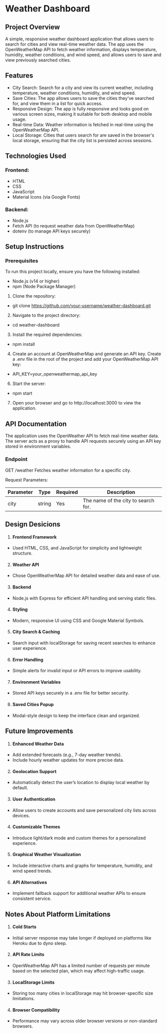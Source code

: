 # Weather Dashboard

## Project Overview

A simple, responsive weather dashboard application that allows users to search for cities and view real-time weather data. The app uses the OpenWeatherMap API to fetch weather information, displays temperature, humidity, weather conditions, and wind speed, and allows users to save and view previously searched cities.

## Features

- City Search: Search for a city and view its current weather, including temperature, weather conditions, humidity, and wind speed.
- Save Cities: The app allows users to save the cities they've searched for, and view them in a list for quick access.
- Responsive Design: The app is fully responsive and looks good on various screen sizes, making it suitable for both desktop and mobile usage.
- Real-time Data: Weather information is fetched in real-time using the OpenWeatherMap API.
- Local Storage: Cities that users search for are saved in the browser's local storage, ensuring that the city list is persisted across sessions.

## Technologies Used

### Frontend:
 - HTML
 - CSS
 - JavaScript
 - Material Icons (via Google Fonts)
### Backend:
 - Node.js
 - Fetch API (to request weather data from OpenWeatherMap)
 - dotenv (to manage API keys securely)

## Setup Instructions

### Prerequisites
To run this project locally, ensure you have the following installed:
- Node.js (v14 or higher)
- npm (Node Package Manager)

1. Clone the repository:
- git clone https://github.com/your-username/weather-dashboard.git

2. Navigate to the project directory:
- cd weather-dashboard

3. Install the required dependencies:
- npm install

4. Create an account at OpenWeatherMap and generate an API key.
   Create a .env file in the root of the project and add your OpenWeatherMap API key:
- API_KEY=your_openweathermap_api_key

6. Start the server:
- npm start

7. Open your browser and go to http://localhost:3000 to view the application.

## API Documentation

The application uses the OpenWeather API to fetch real-time weather data. The server acts as a proxy to handle API requests securely using an API key stored in environment variables.

### Endpoint

GET /weather
Fetches weather information for a specific city.

Request Parameters:

| Parameter	| Type | Required |	Description |
|-----------|------|----------|-------------|
|city	|string	|Yes |	The name of the city to search for. |

## Design Desicions

1. #### Frontend Framework
 - Used HTML, CSS, and JavaScript for simplicity and lightweight structure.

2. #### Weather API
 - Chose OpenWeatherMap API for detailed weather data and ease of use.

3. #### Backend
 - Node.js with Express for efficient API handling and serving static files.

4. #### Styling
 - Modern, responsive UI using CSS and Google Material Symbols.

5. #### City Search & Caching
 - Search input with localStorage for saving recent searches to enhance user experience.

6. #### Error Handling
 - Simple alerts for invalid input or API errors to improve usability.

7. #### Environment Variables
 - Stored API keys securely in a .env file for better security.

8. #### Saved Cities Popup
 - Modal-style design to keep the interface clean and organized.

## Future Improvements

1. #### Enhanced Weather Data

  - Add extended forecasts (e.g., 7-day weather trends).
  - Include hourly weather updates for more precise data.

2. #### Geolocation Support

  - Automatically detect the user’s location to display local weather by default.

3. #### User Authentication

  - Allow users to create accounts and save personalized city lists across devices.

4. #### Customizable Themes

  - Introduce light/dark mode and custom themes for a personalized experience.

5. #### Graphical Weather Visualization

  - Include interactive charts and graphs for temperature, humidity, and wind speed trends.

6. #### API Alternatives

  - Implement fallback support for additional weather APIs to ensure consistent service.

## Notes About Platform Limitations

1. #### Cold Starts
 - Initial server response may take longer if deployed on platforms like Heroku due to dyno sleep.

2. #### API Rate Limits

 - OpenWeatherMap API has a limited number of requests per minute based on the selected plan, which may affect high-traffic usage.

3. #### LocalStorage Limits

 - Storing too many cities in localStorage may hit browser-specific size limitations.

4. #### Browser Compatibility

 - Performance may vary across older browser versions or non-standard browsers.


